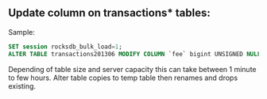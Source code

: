 ## Update column on transactions* tables:

Sample:
```SQL
SET session rocksdb_bulk_load=1;
ALTER TABLE transactions201306 MODIFY COLUMN `fee` bigint UNSIGNED NULL DEFAULT NULL COMMENT 'Fee in drops' AFTER `isin`;
```

Depending of table size and server capacity this can take between 1  minute to few hours. Alter table copies to temp table then renames and drops existing.

